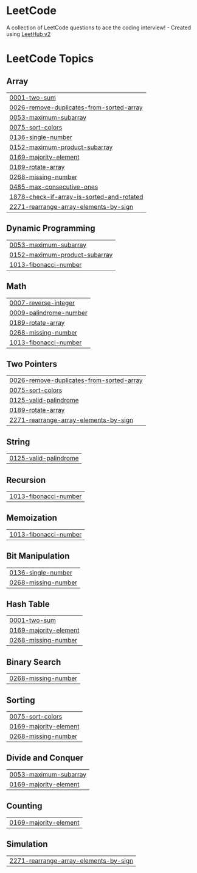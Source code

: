 # LeetCode
A collection of LeetCode questions to ace the coding interview! - Created using [LeetHub v2](https://github.com/arunbhardwaj/LeetHub-2.0)

<!---LeetCode Topics Start-->
# LeetCode Topics
## Array
|  |
| ------- |
| [0001-two-sum](https://github.com/Deepanshu954/LeetCode/tree/master/0001-two-sum) |
| [0026-remove-duplicates-from-sorted-array](https://github.com/Deepanshu954/LeetCode/tree/master/0026-remove-duplicates-from-sorted-array) |
| [0053-maximum-subarray](https://github.com/Deepanshu954/LeetCode/tree/master/0053-maximum-subarray) |
| [0075-sort-colors](https://github.com/Deepanshu954/LeetCode/tree/master/0075-sort-colors) |
| [0136-single-number](https://github.com/Deepanshu954/LeetCode/tree/master/0136-single-number) |
| [0152-maximum-product-subarray](https://github.com/Deepanshu954/LeetCode/tree/master/0152-maximum-product-subarray) |
| [0169-majority-element](https://github.com/Deepanshu954/LeetCode/tree/master/0169-majority-element) |
| [0189-rotate-array](https://github.com/Deepanshu954/LeetCode/tree/master/0189-rotate-array) |
| [0268-missing-number](https://github.com/Deepanshu954/LeetCode/tree/master/0268-missing-number) |
| [0485-max-consecutive-ones](https://github.com/Deepanshu954/LeetCode/tree/master/0485-max-consecutive-ones) |
| [1878-check-if-array-is-sorted-and-rotated](https://github.com/Deepanshu954/LeetCode/tree/master/1878-check-if-array-is-sorted-and-rotated) |
| [2271-rearrange-array-elements-by-sign](https://github.com/Deepanshu954/LeetCode/tree/master/2271-rearrange-array-elements-by-sign) |
## Dynamic Programming
|  |
| ------- |
| [0053-maximum-subarray](https://github.com/Deepanshu954/LeetCode/tree/master/0053-maximum-subarray) |
| [0152-maximum-product-subarray](https://github.com/Deepanshu954/LeetCode/tree/master/0152-maximum-product-subarray) |
| [1013-fibonacci-number](https://github.com/Deepanshu954/LeetCode/tree/master/1013-fibonacci-number) |
## Math
|  |
| ------- |
| [0007-reverse-integer](https://github.com/Deepanshu954/LeetCode/tree/master/0007-reverse-integer) |
| [0009-palindrome-number](https://github.com/Deepanshu954/LeetCode/tree/master/0009-palindrome-number) |
| [0189-rotate-array](https://github.com/Deepanshu954/LeetCode/tree/master/0189-rotate-array) |
| [0268-missing-number](https://github.com/Deepanshu954/LeetCode/tree/master/0268-missing-number) |
| [1013-fibonacci-number](https://github.com/Deepanshu954/LeetCode/tree/master/1013-fibonacci-number) |
## Two Pointers
|  |
| ------- |
| [0026-remove-duplicates-from-sorted-array](https://github.com/Deepanshu954/LeetCode/tree/master/0026-remove-duplicates-from-sorted-array) |
| [0075-sort-colors](https://github.com/Deepanshu954/LeetCode/tree/master/0075-sort-colors) |
| [0125-valid-palindrome](https://github.com/Deepanshu954/LeetCode/tree/master/0125-valid-palindrome) |
| [0189-rotate-array](https://github.com/Deepanshu954/LeetCode/tree/master/0189-rotate-array) |
| [2271-rearrange-array-elements-by-sign](https://github.com/Deepanshu954/LeetCode/tree/master/2271-rearrange-array-elements-by-sign) |
## String
|  |
| ------- |
| [0125-valid-palindrome](https://github.com/Deepanshu954/LeetCode/tree/master/0125-valid-palindrome) |
## Recursion
|  |
| ------- |
| [1013-fibonacci-number](https://github.com/Deepanshu954/LeetCode/tree/master/1013-fibonacci-number) |
## Memoization
|  |
| ------- |
| [1013-fibonacci-number](https://github.com/Deepanshu954/LeetCode/tree/master/1013-fibonacci-number) |
## Bit Manipulation
|  |
| ------- |
| [0136-single-number](https://github.com/Deepanshu954/LeetCode/tree/master/0136-single-number) |
| [0268-missing-number](https://github.com/Deepanshu954/LeetCode/tree/master/0268-missing-number) |
## Hash Table
|  |
| ------- |
| [0001-two-sum](https://github.com/Deepanshu954/LeetCode/tree/master/0001-two-sum) |
| [0169-majority-element](https://github.com/Deepanshu954/LeetCode/tree/master/0169-majority-element) |
| [0268-missing-number](https://github.com/Deepanshu954/LeetCode/tree/master/0268-missing-number) |
## Binary Search
|  |
| ------- |
| [0268-missing-number](https://github.com/Deepanshu954/LeetCode/tree/master/0268-missing-number) |
## Sorting
|  |
| ------- |
| [0075-sort-colors](https://github.com/Deepanshu954/LeetCode/tree/master/0075-sort-colors) |
| [0169-majority-element](https://github.com/Deepanshu954/LeetCode/tree/master/0169-majority-element) |
| [0268-missing-number](https://github.com/Deepanshu954/LeetCode/tree/master/0268-missing-number) |
## Divide and Conquer
|  |
| ------- |
| [0053-maximum-subarray](https://github.com/Deepanshu954/LeetCode/tree/master/0053-maximum-subarray) |
| [0169-majority-element](https://github.com/Deepanshu954/LeetCode/tree/master/0169-majority-element) |
## Counting
|  |
| ------- |
| [0169-majority-element](https://github.com/Deepanshu954/LeetCode/tree/master/0169-majority-element) |
## Simulation
|  |
| ------- |
| [2271-rearrange-array-elements-by-sign](https://github.com/Deepanshu954/LeetCode/tree/master/2271-rearrange-array-elements-by-sign) |
<!---LeetCode Topics End-->